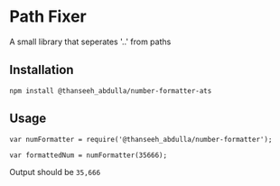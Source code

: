 Path Fixer
=========

A small library that seperates '..' from paths

## Installation

  `npm install @thanseeh_abdulla/number-formatter-ats`

## Usage

    var numFormatter = require('@thanseeh_abdulla/number-formatter');

    var formattedNum = numFormatter(35666);
  
  
  Output should be `35,666`

